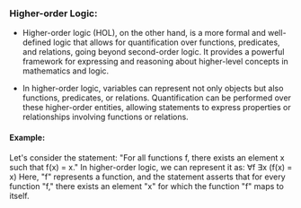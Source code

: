 ### Higher-order Logic:
- Higher-order logic (HOL), on the other hand, is a more formal and well-defined logic that allows for quantification over functions, predicates, and relations, going beyond second-order logic. It provides a powerful framework for expressing and reasoning about higher-level concepts in mathematics and logic.

- In higher-order logic, variables can represent not only objects but also functions, predicates, or relations. Quantification can be performed over these higher-order entities, allowing statements to express properties or relationships involving functions or relations.

#### Example:
Let's consider the statement: "For all functions f, there exists an element x such that f(x) = x." In higher-order logic, we can represent it as:
∀f ∃x (f(x) = x)
Here, "f" represents a function, and the statement asserts that for every function "f," there exists an element "x" for which the function "f" maps to itself.
